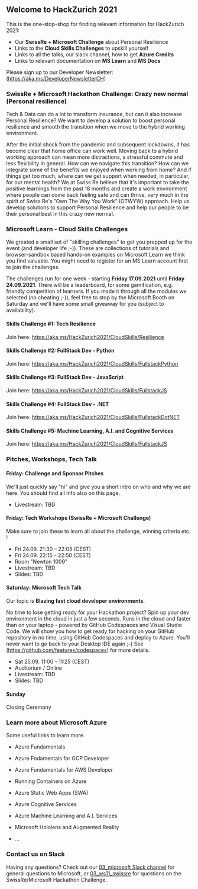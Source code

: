 ## Welcome to HackZurich 2021

This is the one-stop-shop for finding relevant information for HackZurich 2021:
- Our **SwissRe + Microsoft Challenge** about Personal Resilience
- Links to the **Cloud Skills Challenges** to upskill yourself
- Links to all the talks, our slack channel, how to get **Azure Credits** 
- Links to relevant documentation on **MS Learn** and **MS Docs**

Please sign up to our Developer Newsletter: (https://aka.ms/DeveloperNewsletterCH)


### SwissRe + Microsoft Hackathon Challenge: Crazy new normal (Personal resilience)
Tech & Data can do a lot to transform insurance, but can it also increase Personal Resilience? We want to develop a solution to boost personal resilience and smooth the transition when we move to the hybrid working environment.

After the initial shock from the pandemic and subsequent lockdowns, it has become clear that home office can work well. Moving back to a hybrid working approach can mean more distractions, a stressful commute and less flexibility in general. How can we navigate this transition? How can we integrate some of the benefits we enjoyed when working from home? And if things get too much, where can we get support when needed, in particular, for our mental health? We at Swiss Re believe that it's important to take the positive learnings from the past 18 months and create a work environment where people can come back feeling safe and can thrive, very much in the spirit of Swiss Re's ”Own The Way You Work” (OTWYW) approach. Help us develop solutions to support Personal Resilience and help our people to be their personal best in this crazy new normal.

### Microsoft Learn - Cloud Skills Challenges
We greated a small set of "skilling challenges" to get you prepped up for the event (and developer life ;-)).
These are collections of tutorials and browser-sandbox based hands-on examples on Microsoft Learn we think you find valuable.
You might need to register for an MS Learn account first to join the challenges.

The challenges run for one week - starting **Friday 17.09.2021** until **Friday 24.09.2021**.
There will be a leaderboard, for some gamification, e.g. friendly competition of learners. If you made it through all the modules we selected (no cheating ;-)), 
feel free to stop by the Microsoft Booth on Saturday and we'll have some small giveaway for you (subject to availability).


#### Skills Challenge #1: Tech Resilience

Join here: https://aka.ms/HackZurich2021/CloudSkills/Resilience

#### Skills Challenge #2: FullStack Dev - Python

Join here: https://aka.ms/HackZurich2021/CloudSkills/FullstackPython


#### Skills Challenge #3: FullStack Dev - JavaScript

Join here: https://aka.ms/HackZurich2021/CloudSkills/FullstackJS


#### Skills Challenge #4: FullStack Dev - .NET

Join here: https://aka.ms/HackZurich2021/CloudSkills/FullstackDotNET



#### Skills Challenge #5: Machine Learning, A.I. and Cognitive Services

Join here: https://aka.ms/HackZurich2021/CloudSkills/FullstackJS







### Pitches, Workshops, Tech Talk

#### Friday: Challenge and Sponsor Pitches
  We'll just quickly say "hi" and give you a short intro on who and why we are here. You should find all info also on this page.
  - Livestream: TBD

#### Friday: Tech Workshops (SwissRe + Microsoft Challenge)
   Make sure to join these to learn all about the challenge, winning criteria etc. !

  - Fri 24.09. 21:30 – 22:05 (CEST)
  - Fri 24.09. 22:15 – 22:50 (CEST)
  - Room "Newton 1009"
  - Livestream: TBD
  - Slides: TBD


#### Saturday: Microsoft Tech Talk 
Our topic is **Blazing fast cloud developer environments**.

No time to lose getting ready for your Hackathon project? Spin up your dev environment in the cloud in just a few seconds. Runs in the cloud and faster than on your laptop - powered by GitHub Codespaces and Visual Studio Code.
We will show you how to get ready for hacking on your GitHub repository in no time, using GitHub Codespaces and deploy to Azure. You'll never want to go back to your Desktop IDE again ;-) See (https://github.com/features/codespaces) for more details.


- Sat 25.09. 11:00 - 11:25 (CEST)
- Auditorium / Online
- Livestream: TBD
- Slides: TBD


#### Sunday
Closing Ceremony






### Learn more about Microsoft Azure
Some useful links to learn more.

- Azure Fundamentals
- Azure Fndamentals for GCP Developer
- Azure Fundamentals for AWS Developer


- Running Containers on Azure
- Azure Static Web Apps (SWA)
- Azure Cognitive Services
- Azure Machine Learning and A.I. Services

- Microsoft Hololens and Augmented Reality
- ...




### Contact us on Slack

Having any questions? 
Check out our [03_microsoft Slack channel](https://hackzurich2021.slack.com/archives/C02A35JA2SY) for general questions to Microsoft, or
[03_ws11_swissre](https://hackzurich2021.slack.com/archives/C02ALKG45KJ) for questions on the SwissRe/Microsoft Hackathon Challenge.



